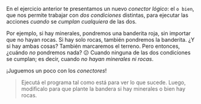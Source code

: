 <gs-toolbox toolbox-url="https://raw.githubusercontent.com/MumukiProject/mumuki-guia-gobstones-expresiones-kids/master/assets/toolbox.xml">
</gs-toolbox>

En el ejercicio anterior te presentamos un nuevo _conector lógico_: el `o bien`, que nos permite trabajar con _dos condiciones_ distintas, para ejecutar las acciones _cuando_ se _cumplan cualquiera_ de las dos. 

Por ejemplo, si hay minerales, pondremos una banderita roja, sin importar que no hayan rocas. Si hay solo rocas, también pondremos la banderita. ¿Y si hay ambas cosas? También marcaremos el terreno. Pero entonces, ¿cuándo _no_ pondremos nada? :confused: Cuando ninguna de las dos condiciones se cumplan; es decir, cuando _no hayan minerales ni rocas_. 

¡Juguemos un poco con los _conectores_! 

> Ejecutá el programa tal como está para ver lo que sucede. Luego, modificalo para que plante la bandera si hay minerales o bien hay rocas. 
